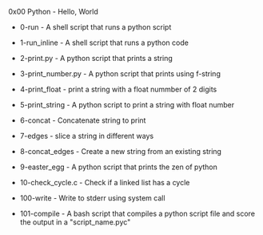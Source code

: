 0x00 Python - Hello, World


- 0-run - A shell script that runs a python script


- 1-run_inline - A shell script that runs a python code


- 2-print.py - A python script that prints a string


- 3-print_number.py - A python script that prints using f-string


- 4-print_float - print a string with a float nummber of 2 digits


- 5-print_string - A python script to print a string with float number


- 6-concat - Concatenate string to print


- 7-edges - slice a string in different ways


- 8-concat_edges - Create a new string from an existing string


- 9-easter_egg - A python script that prints the zen of python


- 10-check_cycle.c - Check if a linked list has a cycle


- 100-write - Write to stderr using system call


- 101-compile - A bash script that compiles a python script file and score the output in a "script_name.pyc"


